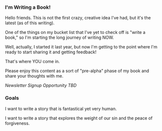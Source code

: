 ### I'm Writing a Book!

Hello friends. This is not the first crazy, creative idea I've had, but it's the latest (as of this writing).

One of the things on my bucket list that I've yet to check off is "write a book," so I'm starting the long journey of writing NOW.

Well, actually, I started it last year, but now I'm getting to the point where I'm ready to start sharing it and getting feedback!

That's where YOU come in.

Please enjoy this content as a sort of "pre-alpha" phase of my book and share your thoughts with me.

_Newsletter Signup Opportunity TBD_

### Goals

I want to write a story that is fantastical yet very human.

I want to write a story that explores the weight of our sin and the peace of forgiveness.
